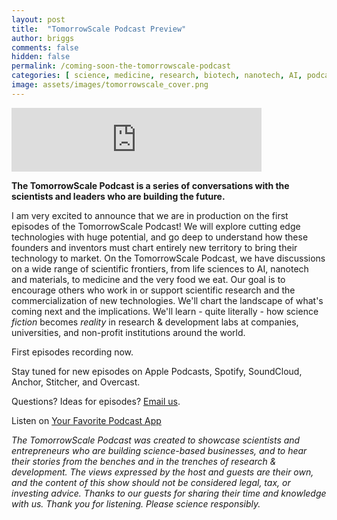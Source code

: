 ```yaml
---
layout: post
title:  "TomorrowScale Podcast Preview"
author: briggs
comments: false
hidden: false
permalink: /coming-soon-the-tomorrowscale-podcast
categories: [ science, medicine, research, biotech, nanotech, AI, podcast ]
image: assets/images/tomorrowscale_cover.png
---
```


<iframe src="https://anchor.fm/tomorrowscale/embed/episodes/TomorrowScale-Podcast-Preview-e4jmrj" height="102px" width="400px" frameborder="0" scrolling="no"></iframe>

**The TomorrowScale Podcast is a series of conversations with the scientists and leaders who are building the future.**

I am very excited to announce that we are in production on the first episodes of the TomorrowScale Podcast! We will explore cutting edge technologies with huge potential, and go deep to understand how these founders and inventors must chart entirely new territory to bring their technology to market. On the TomorrowScale Podcast, we have discussions on a wide range of scientific frontiers, from life sciences to AI, nanotech and materials, to medicine and the very food we eat. Our goal is to encourage others who work in or support scientific research and the commercialization of new technologies. We'll chart the landscape of what's coming next and the implications. We'll learn - quite literally - how science *fiction* becomes *reality* in research & development labs at companies, universities, and non-profit institutions around the world.

First episodes recording now.

Stay tuned for new episodes on Apple Podcasts, Spotify, SoundCloud, Anchor, Stitcher, and Overcast.

Questions? Ideas for episodes? [Email us](mailto:justin@tomorrowscale.com).

Listen on [Your Favorite Podcast App](https://anchor.fm/tomorrowscale/)

*The TomorrowScale Podcast was created to showcase scientists and entrepreneurs who are building science-based businesses, and to hear their stories from the benches and in the trenches of research & development. The views expressed by the host and guests are their own, and the content of this show should not be considered legal, tax, or investing advice. Thanks to our guests for sharing their time and knowledge with us. Thank you for listening. Please science responsibly.*
